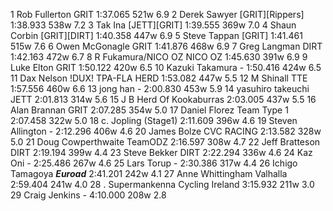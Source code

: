   1  Rob Fullerton  GRIT    1:37.065      521w        6.9
  2  Derek Sawyer  [GRIT][Rippers]  1:38.933      538w        7.2
  3  Tak Ina  [JETT][GRIT]  1:39.555      369w        7.0
  4  Shaun Corbin  [GRIT][DIRT]  1:40.358      447w        6.9
  5  Steve Tappan  [GRIT]  1:41.461      515w        7.6
  6  Owen McGonagle  GRIT    1:41.876      468w        6.9
  7  Greg Langman  DIRT  1:42.163      472w        6.7
  8  R Fukamura/NICO OZ  NICO OZ    1:45.630      391w        6.9
  9  Luke Elton  GRIT    1:50.122      420w        6.5
 10  Kazuki Takamura  -  1:50.416      424w        6.5
 11  Dax Nelson  !DUX! TPA-FLA HERD  1:53.082      447w        5.5
 12  M Shinall  TTE    1:57.556      460w        6.6
 13  jong han  -  2:00.830      453w        5.9
 14  yasuhiro takeuchi  JETT    2:01.813      314w        5.6
 15  J B  Herd Of Kookaburras    2:03.005      437w        5.5
 16  Alan Brannan  GRIT    2:07.285      354w        5.0
 17  Daniel Florez  Team Type 1    2:07.458      322w        5.0
 18  c. Jopling  (Stage1)      2:11.609      396w        4.6
 19  Steven Allington  -  2:12.296      406w        4.6
 20  James Bolze  CVC RACING  2:13.582      328w        5.0
 21  Doug Cowperthwaite  TeamODZ    2:16.597      308w        4.7
 22  Jeff Bratteson  DIRT    2:19.194      399w        4.4
 23  Steve Bekker  DIRT    2:22.294      336w        4.6
 24  Kaz Oni  -  2:25.486      267w        4.6
 25  Lars Torup  -  2:30.386      317w        4.4
 26  Ichigo Tamagoya  ___Euroad___    2:41.201      242w        4.1
 27  Anne Whittingham  Valhalla    2:59.404      241w        4.0
 28  . Supermankenna  Cycling Ireland    3:15.932      211w        3.0
 29  Craig Jenkins  -  4:10.000      208w        2.8
